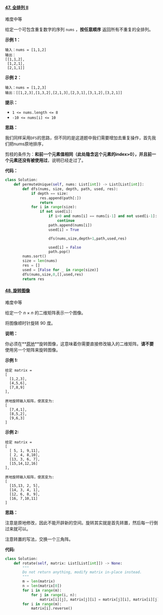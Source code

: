 #### [47. 全排列 II](https://leetcode-cn.com/problems/permutations-ii/)

难度中等

给定一个可包含重复数字的序列 `nums` ，**按任意顺序** 返回所有不重复的全排列。

 

**示例 1：**

```
输入：nums = [1,1,2]
输出：
[[1,1,2],
 [1,2,1],
 [2,1,1]]
```

**示例 2：**

```
输入：nums = [1,2,3]
输出：[[1,2,3],[1,3,2],[2,1,3],[2,3,1],[3,1,2],[3,2,1]]
```

 

**提示：**

- `1 <= nums.length <= 8`
- `-10 <= nums[i] <= 10`

**思路：**

​	我们同样采用`DFS`的思路，但不同的是这道题中我们需要增加去重复操作，首先我们把nums原地排序，

​    剪枝的条件为：**和前一个元素值相同（此处隐含这个元素的index>0），并且前一个元素还没有被使用过**，说明已经走过了。

**代码：**

```python
class Solution:
    def permuteUnique(self, nums: List[int]) -> List[List[int]]:
        def dfs(nums, size, depth, path, used, res):
            if depth == size:
                res.append(path[:])
                return 
            for i in range(size):
                if not used[i]:
                    if i>0 and nums[i] == nums[i-1] and not used[i-1]:
                        continue
                    path.append(nums[i])
                    used[i] = True

                    dfs(nums,size,depth+1,path,used,res)

                    used[i] = False
                    path.pop()
        nums.sort()
        size = len(nums)
        res = []
        used = [False for _ in range(size)]
        dfs(nums,size,0,[],used,res)
        return res
```



#### [48. 旋转图像](https://leetcode-cn.com/problems/rotate-image/)

难度中等

给定一个 *n* × *n* 的二维矩阵表示一个图像。

将图像顺时针旋转 90 度。

**说明：**

你必须在**[原地](https://baike.baidu.com/item/原地算法)**旋转图像，这意味着你需要直接修改输入的二维矩阵。**请不要**使用另一个矩阵来旋转图像。

**示例 1:**

```
给定 matrix = 
[
  [1,2,3],
  [4,5,6],
  [7,8,9]
],

原地旋转输入矩阵，使其变为:
[
  [7,4,1],
  [8,5,2],
  [9,6,3]
]
```

**示例 2:**

```
给定 matrix =
[
  [ 5, 1, 9,11],
  [ 2, 4, 8,10],
  [13, 3, 6, 7],
  [15,14,12,16]
], 

原地旋转输入矩阵，使其变为:
[
  [15,13, 2, 5],
  [14, 3, 4, 1],
  [12, 6, 8, 9],
  [16, 7,10,11]
]
```

**思路：**

注意是原地修改，因此不能开辟新的空间。旋转其实就是首先转置，然后每一行倒过来就可以。

注意转置的写法，交换一个三角阵。

**代码:**

```python 
class Solution:
    def rotate(self, matrix: List[List[int]]) -> None:
        """
        Do not return anything, modify matrix in-place instead.
        """
        m = len(matrix)
        n = len(matrix[0])
        for i in range(m):
            for j in range(i, n):
                matrix[i][j], matrix[j][i] = matrix[j][i], matrix[i][j]
        for i in range(m):
            matrix[i].reverse()

```



